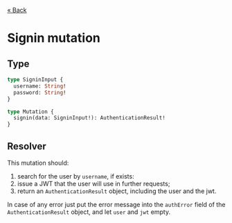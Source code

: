[« Back](index.md)

# Signin mutation

## Type

```graphql
type SigninInput {
  username: String!
  password: String!
}

type Mutation {
  signin(data: SigninInput!): AuthenticationResult!
}
```

## Resolver

This mutation should:

1. search for the user by `username`, if exists:
2. issue a JWT that the user will use in further requests;
3. return an `AuthenticationResult` object, including the user and the jwt.

In case of any error just put the error message into the `authError` field of the `AuthenticationResult` object, and let `user` and `jwt` empty.
